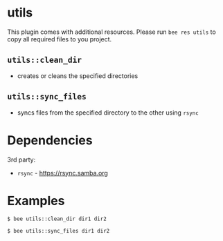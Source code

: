 utils
=====
This plugin comes with additional resources.
Please run `bee res utils` to copy all required files to you project.

`utils::clean_dir`
------------------
- creates or cleans the specified directories

`utils::sync_files`
-------------------
- syncs files from the specified directory to the other using `rsync`


Dependencies
============
3rd party:
- `rsync` - https://rsync.samba.org


Examples
========
```
$ bee utils::clean_dir dir1 dir2

$ bee utils::sync_files dir1 dir2
```
